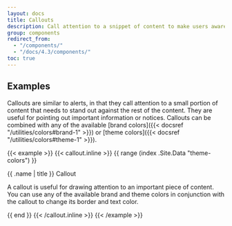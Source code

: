 ```yaml
---
layout: docs
title: Callouts
description: Call attention to a snippet of content to make users aware of something important.
group: components
redirect_from:
  - "/components/"
  - "/docs/4.3/components/"
toc: true
---
```


## Examples

Callouts are similar to alerts, in that they call attention to a small portion of content that needs to stand out against the rest of the content. They are useful for pointing out important information or notices. Callouts can be combined with any of the available [brand colors]({{< docsref "/utilities/colors#brand-1" >}}) or [theme colors]({{< docsref "/utilities/colors#theme-1" >}}).

{{< example >}}
{{< callout.inline >}}
{{ range (index .Site.Data "theme-colors") }}
<div class="callout callout-{{ .name }}{{ if eq .name "white" }} bg-dark{{ end }}">
  <p class="h4">{{ .name | title }} Callout</p>
  <p>A callout is useful for drawing attention to an important piece of content. You can use any of the available brand and theme colors in conjunction with the callout to change its border and text color.</p>
</div>
{{ end }}
{{< /callout.inline >}}
{{< /example >}}
